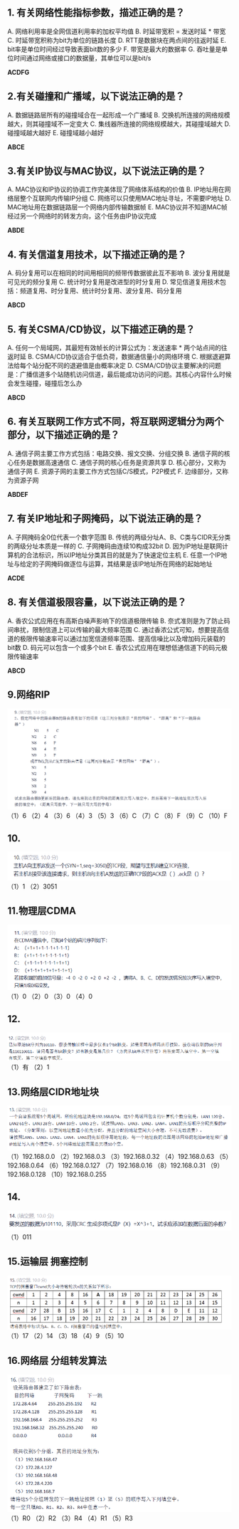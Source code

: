 ## 1. 有关网络性能指标参数，描述正确的是？
A. 网络利用率是全网信道利用率的加权平均值
B. 时延带宽积 = 发送时延 * 带宽
C. 时延带宽积称为bit为单位的链路长度
D. RTT是数据块在两点间的往返时延
E. bit率是单位时间经过导致表面bit数的多少
F. 带宽是最大的数据率
G. 吞吐量是单位时间通过网络或接口的数据量，其单位可以是bit/s

**ACDFG**


## 2.有关碰撞和广播域，以下说法正确的是？
A. 数据链路层所有的碰撞域合在一起形成一个广播域
B. 交换机所连接的网络规模越大，则其碰撞域不一定变大
C. 集线器所连接的网络规模越大，其碰撞域越大
D. 碰撞域越大越好
E. 碰撞域越小越好

**ABCE**


## 3.有关IP协议与MAC协议，以下说法正确的是？
A. MAC协议和IP协议的协调工作完美体现了网络体系结构的价值
B. IP地址用在网络层整个互联网内传输IP分组
C. 网络可以只使用MAC地址寻址，不需要IP地址
D. MAC地址用在数据链路层一个网络内部传输数据帧
E. MAC协议并不知道MAC帧经过另一个网络时的转发方向，这个任务由IP协议完成

**ABDE**

## 4. 有关信道复用技术，以下描述正确的是？
A. 码分复用可以在相同的时间用相同的频带传数据彼此互不影响
B. 波分复用就是可见光的频分复用
C. 统计时分复用是改进型的时分复用
D. 常见信道复用技术包括：频道复用、时分复用、统计时分复用、波分复用、码分复用

**ABCD**

## 5. 有关CSMA/CD协议，以下描述正确的是？
A. 任何一个局域网，其最短有效帧长的计算公式为：发送速率 * 两个站点间的往返时延
B. CSMA/CD协议适合于低负荷，数据通信量小的网络环境
C. 根据退避算法给每个站分配不同的退避值是由概率决定
D. CSMA/CD协议主要解决的问题是：广播信道多个站随机访问信道，最后能成功访问的问题。其核心内容什么时候会发生碰撞，碰撞后怎么办

**ABCD**

## 6. 有关互联网工作方式不同，将互联网逻辑分为两个部分，以下描述正确的是？
A. 通信子网主要工作方式包括：电路交换、报文交换、分组交换
B. 通信子网的核心任务是数据高速通信
C. 通信子网的核心任务是资源共享
D. 核心部分，又称为通信子网
E. 资源子网的主要工作方式包括C/S模式，P2P模式
F. 边缘部分，又称为资源子网

**ABDEF**

## 7. 有关IP地址和子网掩码，以下说法正确的是？
A. 子网掩码全0位代表一个数字范围
B. 传统的两级分址A、B、C类与CIDR无分类的两级分址本质是一样的
C. 子网掩码由连续10构成32bit
D. 因为IP地址是联网计算机的合法标识，所以IP地址分类其目的就是为了快速定位主机
E. 任意一个IP地址与给定的子网掩码做逐位与运算，其结果是该IP地址所在网络的起始地址

**ACDE**

## 8. 有关信道极限容量，以下说法正确的是？
A. 香农公式应用在有高斯白噪声影响下的信道极限传输
B. 奈式准则是为了防止码间串扰，限制信道上可以传输的最大频率范围
C. 通过香浓公式可知，想要提高信道的极限传输速率可以通过加宽信道频率范围、提高信噪比以及增加码元装载的bit数
D. 码元可以包含一个或多个bit
E. 香农公式应用在理想低通信道下的码元极限传输速率 

**ABCD**

## 9.网络RIP
![](images/Pasted%20image%2020250105114659.png)
（1）6
（2）4
（3）6
（4）3
（5）3
（6）C
（7）C
（8）F
（9）C
（10）F


## 10.
![](images/Pasted%20image%2020250105114912.png)
（1）1
（2）3051

## 11.物理层CDMA
![](images/Pasted%20image%2020250105114958.png)（1）0
（2）0
（3）0
（4）0


## 12.
![](images/Pasted%20image%2020250105115105.png)
（1）有
（2）1


## 13.网络层CIDR地址块
![](images/Pasted%20image%2020250105115137.png)
（1）192.168.0.0
（2）192.168.0.3
（3）192.168.0.32
（4）192.168.0.63
（5）192.168.0.64
（6）192.168.0.127
（7）192.168.0.16
（8）192.168.0.31
（9）192.168.0.128
（10）192.168.0.255


## 14.
![](images/Pasted%20image%2020250105115721.png)
（1）011


## 15.运输层 拥塞控制
![](images/Pasted%20image%2020250105115751.png)
（1）17
（2）14
（3）18
（4）9
（5）10


## 16.网络层 分组转发算法
![](images/Pasted%20image%2020250105115920.png)
（1）R0
（2）R2
（3）R4
（4）R1
（5）R3